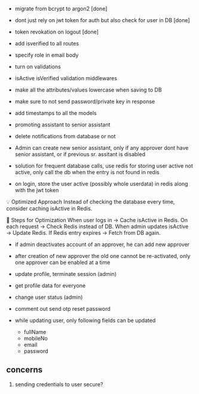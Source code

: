 -   migrate from bcrypt to argon2 [done]
-   dont just rely on jwt token for auth but also check for user in DB [done]
-   token revokation on logout [done]
-   add isverified to all routes
-   specify role in email body
-   turn on validations
-   isActive isVerified validation middlewares
-   make all the attributes/values lowercase when saving to DB
-   make sure to not send password/private key in response
-   add timestamps to all the models
-   promoting assistant to senior assistant
-   delete notifications from database or not

-   Admin can create new senior assistant, only if any approver dont have senior assistant, or if
    previous sr. assitant is disabled
-   solution for frequent database calls, use redis for storing user active not active,
    only call the db when the entry is not found in redis
-   on login, store the user active (possibly whole userdata) in redis along with the jwt token

💡 Optimized Approach
Instead of checking the database every time, consider caching isActive in Redis.

🚀 Steps for Optimization
When user logs in → Cache isActive in Redis.
On each request → Check Redis instead of DB.
When admin updates isActive → Update Redis.
If Redis entry expires → Fetch from DB again.


- if admin deactivates account of an approver, he can add new approver
- after creation of new approver the old one cannot be re-activated, only one approver can be enabled at a time 


- update profile, terminate session (admin)
- get profile data for everyone
- change user status (admin)
- comment out send otp reset password
- while updating user, only following fields can be updated
    - fullName
    - mobileNo
    - email
    - password

## concerns
1. sending credentials to user secure?